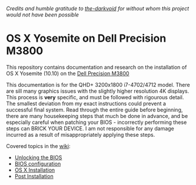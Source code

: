 *Credits and humble gratitude to [the-darkvoid](https://github.com/the-darkvoid) for without whom this project would not have been possible*  

OS X Yosemite on Dell Precision M3800
====================================

This repository contains documentation and research on the installation of OS X Yosemite (10.10) on the [Dell Precision M3800](http://www.dell.com/us/business/p/precision-m3800-workstation/pd) 

This documentation is for the QHD+ 3200x1800 i7-4702/4712 model. There are sill many graphics issues with the slightly higher resolution 4K displays. This process is **very** specific, and must be followed with rigourous detail. The smallest deviation from my exact instructions could prevent a successful final system. Read through the entire guide before beginning, there are many housekeeping steps that much be done in advance, and be especially careful when patching your BIOS - incorrectly performing these steps can BRICK YOUR DEVICE. I am not responsible for any damage incurred as a result of misappropriately applying these steps.  

Covered topics in the [wiki](https://github.com/AustinSMU/PRECISION-M3800-OSX/wiki):

  * [Unlocking the BIOS](https://github.com/AustinSMU/PRECISION-M3800-OSX/wiki/Unlocking%20the%20BIOS)
  * [BIOS configuration](https://github.com/AustinSMU/PRECISION-M3800-OSX/wiki/BIOS%20Configuration)
  * [OS X Installation](https://github.com/AustinSMU/PRECISION-M3800-OSX/wiki/Installation)
  * [Post Installation](https://github.com/AustinSMU/PRECISION-M3800-OSX/wiki/Post%20Installation)
